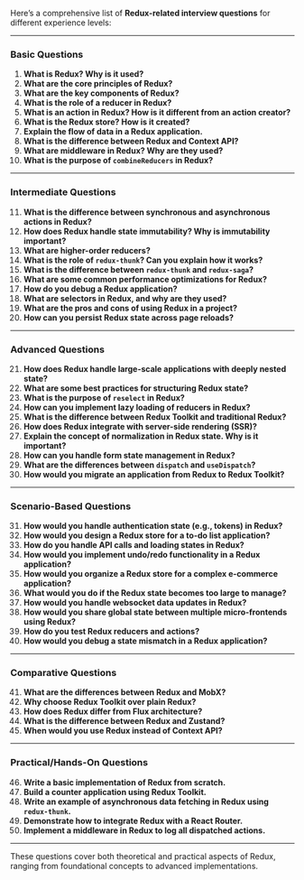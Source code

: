 Here’s a comprehensive list of **Redux-related interview questions** for different experience levels:

---

### **Basic Questions**
1. **What is Redux? Why is it used?**
2. **What are the core principles of Redux?**
3. **What are the key components of Redux?**
4. **What is the role of a reducer in Redux?**
5. **What is an action in Redux? How is it different from an action creator?**
6. **What is the Redux store? How is it created?**
7. **Explain the flow of data in a Redux application.**
8. **What is the difference between Redux and Context API?**
9. **What are middleware in Redux? Why are they used?**
10. **What is the purpose of `combineReducers` in Redux?**

---

### **Intermediate Questions**
11. **What is the difference between synchronous and asynchronous actions in Redux?**
12. **How does Redux handle state immutability? Why is immutability important?**
13. **What are higher-order reducers?**
14. **What is the role of `redux-thunk`? Can you explain how it works?**
15. **What is the difference between `redux-thunk` and `redux-saga`?**
16. **What are some common performance optimizations for Redux?**
17. **How do you debug a Redux application?**
18. **What are selectors in Redux, and why are they used?**
19. **What are the pros and cons of using Redux in a project?**
20. **How can you persist Redux state across page reloads?**

---

### **Advanced Questions**
21. **How does Redux handle large-scale applications with deeply nested state?**
22. **What are some best practices for structuring Redux state?**
23. **What is the purpose of `reselect` in Redux?**
24. **How can you implement lazy loading of reducers in Redux?**
25. **What is the difference between Redux Toolkit and traditional Redux?**
26. **How does Redux integrate with server-side rendering (SSR)?**
27. **Explain the concept of normalization in Redux state. Why is it important?**
28. **How can you handle form state management in Redux?**
29. **What are the differences between `dispatch` and `useDispatch`?**
30. **How would you migrate an application from Redux to Redux Toolkit?**

---

### **Scenario-Based Questions**
31. **How would you handle authentication state (e.g., tokens) in Redux?**
32. **How would you design a Redux store for a to-do list application?**
33. **How do you handle API calls and loading states in Redux?**
34. **How would you implement undo/redo functionality in a Redux application?**
35. **How would you organize a Redux store for a complex e-commerce application?**
36. **What would you do if the Redux state becomes too large to manage?**
37. **How would you handle websocket data updates in Redux?**
38. **How would you share global state between multiple micro-frontends using Redux?**
39. **How do you test Redux reducers and actions?**
40. **How would you debug a state mismatch in a Redux application?**

---

### **Comparative Questions**
41. **What are the differences between Redux and MobX?**
42. **Why choose Redux Toolkit over plain Redux?**
43. **How does Redux differ from Flux architecture?**
44. **What is the difference between Redux and Zustand?**
45. **When would you use Redux instead of Context API?**

---

### **Practical/Hands-On Questions**
46. **Write a basic implementation of Redux from scratch.**
47. **Build a counter application using Redux Toolkit.**
48. **Write an example of asynchronous data fetching in Redux using `redux-thunk`.**
49. **Demonstrate how to integrate Redux with a React Router.**
50. **Implement a middleware in Redux to log all dispatched actions.**

---

These questions cover both theoretical and practical aspects of Redux, ranging from foundational concepts to advanced implementations.
